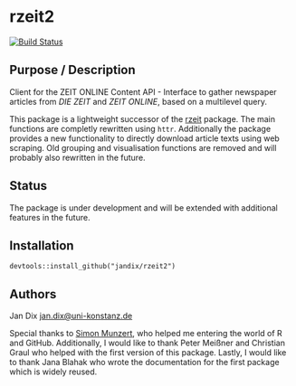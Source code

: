 # rzeit2

[![Build Status](https://travis-ci.org/jandix/rzeit2.svg?branch=master)](https://travis-ci.org/jandix/rzeit2)

## Purpose / Description

Client for the ZEIT ONLINE Content API - Interface to gather newspaper articles from *DIE ZEIT* and *ZEIT ONLINE*, based on a multilevel query.

This package is a lightweight successor of the [rzeit](https://github.com/jandix/rzeit) package. The main functions are completly rewritten using `httr`. Additionally the package provides a new functionality to directly download article texts using web scraping. Old grouping and visualisation functions are removed and will probably also rewritten in the future. 

## Status

The package is under development and will be extended with additional features in the future.

## Installation

```{r, eval=FALSE}
devtools::install_github("jandix/rzeit2")
```

## Authors

Jan Dix
[jan.dix@uni-konstanz.de](mailto:jan.dix@uni-konstanz.de)


Special thanks to [Simon Munzert](http://simonmunzert.github.io/), who helped me entering the world of R and GitHub. Additionally, I would like to thank Peter Meißner and Christian Graul who helped with the first version of this package. Lastly, I would like to thank Jana Blahak who wrote the documentation for the first package which is widely reused. 
